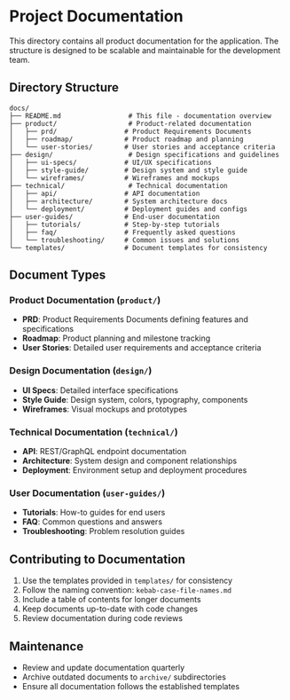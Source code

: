 
# Project Documentation

This directory contains all product documentation for the application. The structure is designed to be scalable and maintainable for the development team.

## Directory Structure

```
docs/
├── README.md                 # This file - documentation overview
├── product/                  # Product-related documentation
│   ├── prd/                 # Product Requirements Documents
│   ├── roadmap/             # Product roadmap and planning
│   └── user-stories/        # User stories and acceptance criteria
├── design/                   # Design specifications and guidelines
│   ├── ui-specs/            # UI/UX specifications
│   ├── style-guide/         # Design system and style guide
│   └── wireframes/          # Wireframes and mockups
├── technical/                # Technical documentation
│   ├── api/                 # API documentation
│   ├── architecture/        # System architecture docs
│   └── deployment/          # Deployment guides and configs
├── user-guides/             # End-user documentation
│   ├── tutorials/           # Step-by-step tutorials
│   ├── faq/                 # Frequently asked questions
│   └── troubleshooting/     # Common issues and solutions
└── templates/               # Document templates for consistency
```

## Document Types

### Product Documentation (`product/`)
- **PRD**: Product Requirements Documents defining features and specifications
- **Roadmap**: Product planning and milestone tracking
- **User Stories**: Detailed user requirements and acceptance criteria

### Design Documentation (`design/`)
- **UI Specs**: Detailed interface specifications
- **Style Guide**: Design system, colors, typography, components
- **Wireframes**: Visual mockups and prototypes

### Technical Documentation (`technical/`)
- **API**: REST/GraphQL endpoint documentation
- **Architecture**: System design and component relationships
- **Deployment**: Environment setup and deployment procedures

### User Documentation (`user-guides/`)
- **Tutorials**: How-to guides for end users
- **FAQ**: Common questions and answers
- **Troubleshooting**: Problem resolution guides

## Contributing to Documentation

1. Use the templates provided in `templates/` for consistency
2. Follow the naming convention: `kebab-case-file-names.md`
3. Include a table of contents for longer documents
4. Keep documents up-to-date with code changes
5. Review documentation during code reviews

## Maintenance

- Review and update documentation quarterly
- Archive outdated documents to `archive/` subdirectories
- Ensure all documentation follows the established templates
